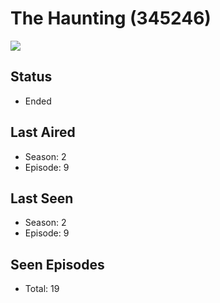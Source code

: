 # The Haunting (345246)

<img src="https://dg31sz3gwrwan.cloudfront.net/poster/345246/62048745-0-optimized.jpg" />

## Status
* Ended
## Last Aired
* Season: 2
* Episode: 9
## Last Seen
* Season: 2
* Episode: 9
## Seen Episodes
* Total: 19
